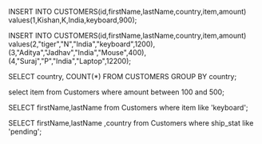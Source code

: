 INSERT INTO CUSTOMERS(id,firstName,lastName,country,item,amount) values(1,Kishan,K,India,keyboard,900);


INSERT INTO CUSTOMERS(id,firstName,lastName,country,item,amount) values(2,"tiger","N","India","keyboard",1200),
(3,"Aditya","Jadhav","India","Mouse",400), (4,"Suraj","P","India","Laptop",12200);


SELECT country, COUNT(*) FROM CUSTOMERS GROUP BY country;


select item from Customers where amount between 100 and 500;


SELECT firstName,lastName from Customers where item like 'keyboard';


SELECT firstName,lastName ,country from Customers where ship_stat like 'pending';
